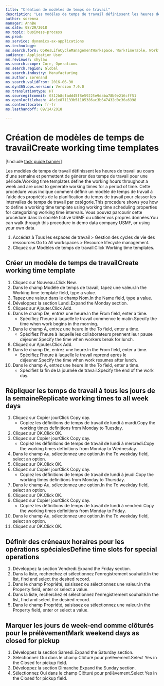 ```yaml
--- 
title: "Création de modèles de temps de travail"
description: "Les modèles de temps de travail définissent les heures de travail au cours d'une semaine et permettent de générer des temps de travail pour une période."
author: sorenva
manager: AnnBe
ms.date: 08/29/2018
ms.topic: business-process
ms.prod: 
ms.service: dynamics-ax-applications
ms.technology: 
ms.search.form: OpResLifeCycleManagementWorkspace, WorkTimeTable, WorkTimeCopyDayDialog
audience: Application User
ms.reviewer: shylaw
ms.search.scope: Core, Operations
ms.search.region: Global
ms.search.industry: Manufacturing
ms.author: sorenand
ms.search.validFrom: 2016-06-30
ms.dyn365.ops.version: Version 7.0.0
ms.translationtype: HT
ms.sourcegitcommit: 0312b8cfadd45f8e59225e9daba78b9e216cff51
ms.openlocfilehash: 46c1e871133b51105386ac3b647432d0c36a6998
ms.contentlocale: fr-fr
ms.lasthandoff: 09/14/2018

---
```

# <a name="create-working-time-templates"></a><span data-ttu-id="bbee1-103">Création de modèles de temps de travail</span><span class="sxs-lookup"><span data-stu-id="bbee1-103">Create working time templates</span></span>

[!include [task guide banner](../../includes/task-guide-banner.md)]

<span data-ttu-id="bbee1-104">Les modèles de temps de travail définissent les heures de travail au cours d'une semaine et permettent de générer des temps de travail pour une période.</span><span class="sxs-lookup"><span data-stu-id="bbee1-104">Working time templates define the working hours throughout a week and are used to generate working times for a period of time.</span></span> <span data-ttu-id="bbee1-105">Cette procédure vous indique comment définir un modèle de temps de travail à l'aide des propriétés de la planification du temps de travail pour classer les intervalles de temps de travail par catégorie.</span><span class="sxs-lookup"><span data-stu-id="bbee1-105">This procedure shows you how to define a working time template using working time scheduling properties for categorizing working time intervals.</span></span> <span data-ttu-id="bbee1-106">Vous pouvez parcourir cette procédure dans la société fictive USMF ou utiliser vos propres données.</span><span class="sxs-lookup"><span data-stu-id="bbee1-106">You can walk through this procedure in demo data company USMF, or using your own data.</span></span>

1. <span data-ttu-id="bbee1-107">Accédez à Tous les espaces de travail > Gestion des cycles de vie des ressources.</span><span class="sxs-lookup"><span data-stu-id="bbee1-107">Go to All workspaces > Resource lifecycle management.</span></span>
2. <span data-ttu-id="bbee1-108">Cliquez sur Modèles de temps de travail.</span><span class="sxs-lookup"><span data-stu-id="bbee1-108">Click Working time templates.</span></span>

## <a name="create-working-time-template"></a><span data-ttu-id="bbee1-109">Créer un modèle de temps de travail</span><span class="sxs-lookup"><span data-stu-id="bbee1-109">Create working time template</span></span>
1. <span data-ttu-id="bbee1-110">Cliquez sur Nouveau.</span><span class="sxs-lookup"><span data-stu-id="bbee1-110">Click New.</span></span>
2. <span data-ttu-id="bbee1-111">Dans le champ Modèle de temps de travail, tapez une valeur.</span><span class="sxs-lookup"><span data-stu-id="bbee1-111">In the Working time template field, type a value.</span></span>
3. <span data-ttu-id="bbee1-112">Tapez une valeur dans le champ Nom.</span><span class="sxs-lookup"><span data-stu-id="bbee1-112">In the Name field, type a value.</span></span>
4. <span data-ttu-id="bbee1-113">Développez la section Lundi.</span><span class="sxs-lookup"><span data-stu-id="bbee1-113">Expand the Monday section.</span></span>
5. <span data-ttu-id="bbee1-114">Cliquez sur Ajouter.</span><span class="sxs-lookup"><span data-stu-id="bbee1-114">Click Add.</span></span>
6. <span data-ttu-id="bbee1-115">Dans le champ De, entrez une heure.</span><span class="sxs-lookup"><span data-stu-id="bbee1-115">In the From field, enter a time.</span></span>
    * <span data-ttu-id="bbee1-116">Spécifiez l'heure à laquelle le travail commence le matin.</span><span class="sxs-lookup"><span data-stu-id="bbee1-116">Specify the time when work begins in the morning.</span></span>  
7. <span data-ttu-id="bbee1-117">Dans le champ À, entrez une heure.</span><span class="sxs-lookup"><span data-stu-id="bbee1-117">In the To field, enter a time.</span></span>
    * <span data-ttu-id="bbee1-118">Spécifiez l'heure à laquelle les collaborateurs prennent leur pause déjeuner.</span><span class="sxs-lookup"><span data-stu-id="bbee1-118">Specify the time when workers break for lunch.</span></span>  
8. <span data-ttu-id="bbee1-119">Cliquez sur Ajouter.</span><span class="sxs-lookup"><span data-stu-id="bbee1-119">Click Add.</span></span>
9. <span data-ttu-id="bbee1-120">Dans le champ De, entrez une heure.</span><span class="sxs-lookup"><span data-stu-id="bbee1-120">In the From field, enter a time.</span></span>
    * <span data-ttu-id="bbee1-121">Spécifiez l'heure à laquelle le travail reprend après le déjeuner.</span><span class="sxs-lookup"><span data-stu-id="bbee1-121">Specify the time when work resumes after lunch.</span></span>  
10. <span data-ttu-id="bbee1-122">Dans le champ À, entrez une heure.</span><span class="sxs-lookup"><span data-stu-id="bbee1-122">In the To field, enter a time.</span></span>
    * <span data-ttu-id="bbee1-123">Spécifiez la fin de la journée de travail.</span><span class="sxs-lookup"><span data-stu-id="bbee1-123">Specify the end of the work day.</span></span>  

## <a name="replicate-working-times-to-all-week-days"></a><span data-ttu-id="bbee1-124">Répliquer les temps de travail à tous les jours de la semaine</span><span class="sxs-lookup"><span data-stu-id="bbee1-124">Replicate working times to all week days</span></span>
1. <span data-ttu-id="bbee1-125">Cliquez sur Copier jour</span><span class="sxs-lookup"><span data-stu-id="bbee1-125">Click Copy day.</span></span>
    * <span data-ttu-id="bbee1-126">Copiez les définitions de temps de travail de lundi à mardi.</span><span class="sxs-lookup"><span data-stu-id="bbee1-126">Copy the working times definitions from Monday to Tuesday.</span></span>  
2. <span data-ttu-id="bbee1-127">Cliquez sur OK.</span><span class="sxs-lookup"><span data-stu-id="bbee1-127">Click OK.</span></span>
3. <span data-ttu-id="bbee1-128">Cliquez sur Copier jour</span><span class="sxs-lookup"><span data-stu-id="bbee1-128">Click Copy day.</span></span>
    * <span data-ttu-id="bbee1-129">Copiez les définitions de temps de travail de lundi à mercredi.</span><span class="sxs-lookup"><span data-stu-id="bbee1-129">Copy the working times definitions from Monday to Wednesday.</span></span>  
4. <span data-ttu-id="bbee1-130">Dans le champ Au, sélectionnez une option.</span><span class="sxs-lookup"><span data-stu-id="bbee1-130">In the To weekday field, select an option.</span></span>
5. <span data-ttu-id="bbee1-131">Cliquez sur OK.</span><span class="sxs-lookup"><span data-stu-id="bbee1-131">Click OK.</span></span>
6. <span data-ttu-id="bbee1-132">Cliquez sur Copier jour</span><span class="sxs-lookup"><span data-stu-id="bbee1-132">Click Copy day.</span></span>
    * <span data-ttu-id="bbee1-133">Copiez les définitions de temps de travail de lundi à jeudi.</span><span class="sxs-lookup"><span data-stu-id="bbee1-133">Copy the working times definitions from Monday to Thursday.</span></span>  
7. <span data-ttu-id="bbee1-134">Dans le champ Au, sélectionnez une option.</span><span class="sxs-lookup"><span data-stu-id="bbee1-134">In the To weekday field, select an option.</span></span>
8. <span data-ttu-id="bbee1-135">Cliquez sur OK.</span><span class="sxs-lookup"><span data-stu-id="bbee1-135">Click OK.</span></span>
9. <span data-ttu-id="bbee1-136">Cliquez sur Copier jour</span><span class="sxs-lookup"><span data-stu-id="bbee1-136">Click Copy day.</span></span>
    * <span data-ttu-id="bbee1-137">Copiez les définitions de temps de travail de lundi à vendredi.</span><span class="sxs-lookup"><span data-stu-id="bbee1-137">Copy the working times definitions from Monday to Friday.</span></span>  
10. <span data-ttu-id="bbee1-138">Dans le champ Au, sélectionnez une option.</span><span class="sxs-lookup"><span data-stu-id="bbee1-138">In the To weekday field, select an option.</span></span>
11. <span data-ttu-id="bbee1-139">Cliquez sur OK.</span><span class="sxs-lookup"><span data-stu-id="bbee1-139">Click OK.</span></span>

## <a name="define-time-slots-for-special-operations"></a><span data-ttu-id="bbee1-140">Définir des créneaux horaires pour les opérations spéciales</span><span class="sxs-lookup"><span data-stu-id="bbee1-140">Define time slots for special operations</span></span>
1. <span data-ttu-id="bbee1-141">Développez la section Vendredi.</span><span class="sxs-lookup"><span data-stu-id="bbee1-141">Expand the Friday section.</span></span>
2. <span data-ttu-id="bbee1-142">Dans la liste, recherchez et sélectionnez l'enregistrement souhaité.</span><span class="sxs-lookup"><span data-stu-id="bbee1-142">In the list, find and select the desired record.</span></span>
3. <span data-ttu-id="bbee1-143">Dans le champ Propriété, saisissez ou sélectionnez une valeur.</span><span class="sxs-lookup"><span data-stu-id="bbee1-143">In the Property field, enter or select a value.</span></span>
4. <span data-ttu-id="bbee1-144">Dans la liste, recherchez et sélectionnez l'enregistrement souhaité.</span><span class="sxs-lookup"><span data-stu-id="bbee1-144">In the list, find and select the desired record.</span></span>
5. <span data-ttu-id="bbee1-145">Dans le champ Propriété, saisissez ou sélectionnez une valeur.</span><span class="sxs-lookup"><span data-stu-id="bbee1-145">In the Property field, enter or select a value.</span></span>

## <a name="mark-weekend-days-as-closed-for-pickup"></a><span data-ttu-id="bbee1-146">Marquer les jours de week-end comme clôturés pour le prélèvement</span><span class="sxs-lookup"><span data-stu-id="bbee1-146">Mark weekend days as closed for pickup</span></span>
1. <span data-ttu-id="bbee1-147">Développez la section Samedi.</span><span class="sxs-lookup"><span data-stu-id="bbee1-147">Expand the Saturday section.</span></span>
2. <span data-ttu-id="bbee1-148">Sélectionnez Oui dans le champ Clôturé pour prélèvement.</span><span class="sxs-lookup"><span data-stu-id="bbee1-148">Select Yes in the Closed for pickup field.</span></span>
3. <span data-ttu-id="bbee1-149">Développez la section Dimanche.</span><span class="sxs-lookup"><span data-stu-id="bbee1-149">Expand the Sunday section.</span></span>
4. <span data-ttu-id="bbee1-150">Sélectionnez Oui dans le champ Clôturé pour prélèvement.</span><span class="sxs-lookup"><span data-stu-id="bbee1-150">Select Yes in the Closed for pickup field.</span></span>



